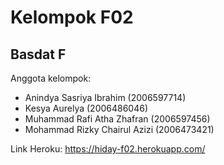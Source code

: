 # Kelompok F02
## Basdat F

Anggota kelompok:
- Anindya Sasriya Ibrahim (2006597714)
- Kesya Aurelya (2006486046)
- Muhammad Rafi Atha Zhafran (2006597456)
- Mohammad Rizky Chairul Azizi (2006473421)

Link Heroku: https://hiday-f02.herokuapp.com/